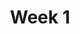 ---
title: Week 1
weekNumber: 1
days:
- date: 2023-01-17
  events:
    ? '**Lecture 1**{: .label .label-lecture } [Introduction](lecture/lec01)'
    : '[Note 1](https://ds100.org/course-notes/intro_lec/introduction.html)'
    ? '**Lecture Participation 1**{: .label .label-survey } <base target="_blank"> [Lecture Participation 1](https://app.sli.do/event/dkf81ojXdToAXJBzQsrMm2/embed/polls/9dd4dd70-7a4d-4182-81e2-f3214568f2e4)'
    ? '**Survey**{: .label .label-survey } <base target="_blank"> [Pre-Semester Survey](https://forms.gle/V87pcQVmxufPn9as8) (due 1/20)'
    : ''
- date: 2023-01-19
  events:
    ? '**Lecture 2**{: .label .label-lecture } [Pandas I](lecture/lec02)'
    : '[Note 2](https://ds100.org/course-notes/pandas_1/pandas_1.html)'
    ? '**Lecture Participation 2**{: .label .label-survey } <base target="_blank"> [Lecture Participation 2 ](https://app.sli.do/event/bAdFQfFVvdGZTe2c7xFqat)'
    : ''
- date: 2023-01-20
  events:
      ? '**Lab 1**{: .label .label-lab } Prerequisite Refresher'
      ? '**Homework 1**{: .label .label-hw } Jupyter Refresher'
---